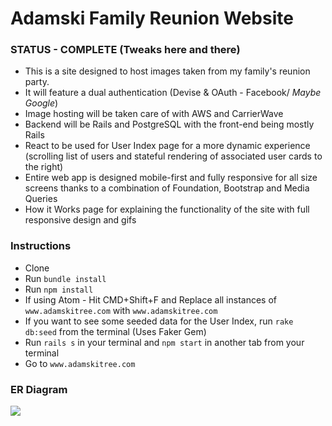 # Adamski Family Reunion Website

### STATUS - COMPLETE (Tweaks here and there)

* This is a site designed to host images taken from my family's reunion party.
* It will feature a dual authentication (Devise & OAuth - Facebook/ *Maybe Google*)
* Image hosting will be taken care of with AWS and CarrierWave
* Backend will be Rails and PostgreSQL with the front-end being mostly Rails
* React to be used for User Index page for a more dynamic experience (scrolling list of users and stateful rendering of associated user cards to the right)
* Entire web app is designed mobile-first and fully responsive for all size screens thanks to a combination of Foundation, Bootstrap and Media Queries
* How it Works page for explaining the functionality of the site with full responsive design and gifs

### Instructions

* Clone
* Run `bundle install`
* Run `npm install`
* If using Atom - Hit CMD+Shift+F and Replace all instances of `www.adamskitree.com` with `www.adamskitree.com`
* If you want to see some seeded data for the User Index, run `rake db:seed` from the terminal (Uses Faker Gem)
* Run `rails s` in your terminal and `npm start` in another tab from your terminal
* Go to `www.adamskitree.com`

### ER Diagram

![](http://i.imgur.com/kO43lM8.png)
